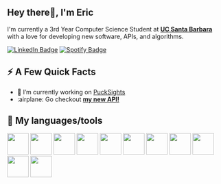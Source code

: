           
<!--
**EricM5/EricM5** is a ✨ _special_ ✨ repository because its `README.md` (this file) appears on your GitHub profile.


Here are some ideas to get you started:

- 🔭 I’m currently working on ...
- 🌱 I’m currently learning ...
- 👯 I’m looking to collaborate on ...
- 🤔 I’m looking for help with ...
- 💬 Ask me about ...
📫 How to reach me: ...
- 😄 Pronouns: ...
- ⚡ Fun fact: ...
-->

<h2>Hey there👋, I'm Eric</h2>
<p>I'm currently a 3rd Year Computer Science Student at <strong><a href="https://www.ucsb.edu/"> UC Santa Barbara </a> </strong> with a love for developing new software, APIs, and algorithms.
</p>
<p><a href="https://www.linkedin.com/in/eric-marzouk/"><img src="https://img.shields.io/badge/-@ericmarzouk-0077B5?style=flat-square&amp;labelColor=0077B5&amp;logo=LinkedIn&amp;link=https://www.linkedin.com/in/eric-marzouk/" alt="LinkedIn Badge"></a> <a href="https://open.spotify.com/user/hockey5ruless"><img src="https://img.shields.io/badge/-@ericm5%20-1ED760?style=flat-square&amp;labelColor=fff&amp;logo=Spotify&amp;link=https://open.spotify.com/user/hockey5ruless" alt="Spotify Badge"></a></p>
<h2>⚡️ A Few Quick Facts</h2>
<ul>
<li>🔭 I’m currently working on <a href="https://github.com/EricM5/PuckSights">PuckSights  </a></li>
<li>:airplane: Go checkout <a href="https://github.com/EricM5/IntelliPrice.Api"><strong>my new API! </strong> </a></li>
</ul>
<h2>🚀 My languages/tools</h2>
<p align="left">

<img src="https://cdn.jsdelivr.net/gh/devicons/devicon/icons/cplusplus/cplusplus-original.svg" width="50" height="50" />
<img src="https://cdn.jsdelivr.net/gh/devicons/devicon/icons/csharp/csharp-original.svg" width="50" height="50" />
    
<img src="https://cdn.jsdelivr.net/gh/devicons/devicon/icons/python/python-original.svg" width="50" height="50" />
<img src="https://cdn.jsdelivr.net/gh/devicons/devicon/icons/java/java-original.svg" width="50" height="50" />
<img src="https://cdn.jsdelivr.net/gh/devicons/devicon/icons/flask/flask-original.svg" width="50" height="50" />
<img src="https://user-images.githubusercontent.com/76453820/188104263-b7b1feff-97a3-4deb-9d93-70eaf0dc64dc.svg" width="50" height="50" />
<img src="https://cdn.jsdelivr.net/gh/devicons/devicon/icons/dot-net/dot-net-original.svg" width="50" height="50" />
<img src="https://cdn.jsdelivr.net/gh/devicons/devicon/icons/visualstudio/visualstudio-plain.svg" width="50" height="50" />
<img src="https://cdn.jsdelivr.net/gh/devicons/devicon/icons/heroku/heroku-plain.svg" width="50" height="50" />
<img src="https://cdn.jsdelivr.net/gh/devicons/devicon/icons/jupyter/jupyter-original.svg" width="50" height="50" />
<img src="https://cdn.jsdelivr.net/gh/devicons/devicon/icons/pandas/pandas-original.svg" width="50" height="50" />    
</p>
